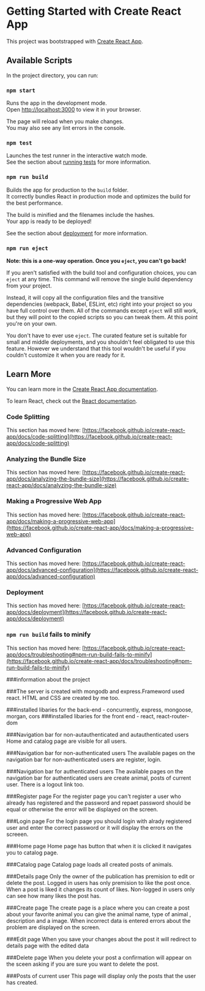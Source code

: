 # Getting Started with Create React App

This project was bootstrapped with [Create React App](https://github.com/facebook/create-react-app).

## Available Scripts

In the project directory, you can run:

### `npm start`

Runs the app in the development mode.\
Open [http://localhost:3000](http://localhost:3000) to view it in your browser.

The page will reload when you make changes.\
You may also see any lint errors in the console.

### `npm test`

Launches the test runner in the interactive watch mode.\
See the section about [running tests](https://facebook.github.io/create-react-app/docs/running-tests) for more information.

### `npm run build`

Builds the app for production to the `build` folder.\
It correctly bundles React in production mode and optimizes the build for the best performance.

The build is minified and the filenames include the hashes.\
Your app is ready to be deployed!

See the section about [deployment](https://facebook.github.io/create-react-app/docs/deployment) for more information.

### `npm run eject`

**Note: this is a one-way operation. Once you `eject`, you can't go back!**

If you aren't satisfied with the build tool and configuration choices, you can `eject` at any time. This command will remove the single build dependency from your project.

Instead, it will copy all the configuration files and the transitive dependencies (webpack, Babel, ESLint, etc) right into your project so you have full control over them. All of the commands except `eject` will still work, but they will point to the copied scripts so you can tweak them. At this point you're on your own.

You don't have to ever use `eject`. The curated feature set is suitable for small and middle deployments, and you shouldn't feel obligated to use this feature. However we understand that this tool wouldn't be useful if you couldn't customize it when you are ready for it.

## Learn More

You can learn more in the [Create React App documentation](https://facebook.github.io/create-react-app/docs/getting-started).

To learn React, check out the [React documentation](https://reactjs.org/).

### Code Splitting

This section has moved here: [https://facebook.github.io/create-react-app/docs/code-splitting](https://facebook.github.io/create-react-app/docs/code-splitting)

### Analyzing the Bundle Size

This section has moved here: [https://facebook.github.io/create-react-app/docs/analyzing-the-bundle-size](https://facebook.github.io/create-react-app/docs/analyzing-the-bundle-size)

### Making a Progressive Web App

This section has moved here: [https://facebook.github.io/create-react-app/docs/making-a-progressive-web-app](https://facebook.github.io/create-react-app/docs/making-a-progressive-web-app)

### Advanced Configuration

This section has moved here: [https://facebook.github.io/create-react-app/docs/advanced-configuration](https://facebook.github.io/create-react-app/docs/advanced-configuration)

### Deployment

This section has moved here: [https://facebook.github.io/create-react-app/docs/deployment](https://facebook.github.io/create-react-app/docs/deployment)

### `npm run build` fails to minify

This section has moved here: [https://facebook.github.io/create-react-app/docs/troubleshooting#npm-run-build-fails-to-minify](https://facebook.github.io/create-react-app/docs/troubleshooting#npm-run-build-fails-to-minify)

###information about the project

###The server is created with mongodb and express.Frameword used react. HTML and CSS are created by me too.

###installed libaries for the back-end - concurrently, express, mongoose, morgan, cors
###installed libaries for the front end - react, react-router-dom

###Navigation bar for non-autauthenticated and autauthenticated users
Home and catalog page are visible for all users.

###Navigation bar for non-authenticated users
The available pages on the navigation bar for non-authenticated users are register, login.

###Navigation bar for authenticated users
The available pages on the navigation bar for authenticated users are create animal, posts of current user.
There is a logout link too.

###Register page
For the register page you can't register a user who already has registered and the password and repaet password should be equal or otherwise the error will be displayed on the screen. 

###Login page
For the login page you should login with alrady registered user and enter the correct password or it will display the errors on the screeen.  

###Home page
Home page has button that when it is clicked it navigates you to catalog page.

###Catalog page
Catalog page loads all created posts of animals.

###Details page
Only the owner of the publication has premision to edit or delete the post.
Logged in users has only premision to like the post once. When a post is liked it changes its count of likes.
Non-logged in users only can see how many likes the post has.

###Create page
The create page is a place where you can create a post about your favorite animal you can give the animal name, type of animal , description and a image.
When incorrect data is entered errors about the problem are displayed on the screen.

###Edit page
When you save your changes about the post it will redirect to details page with the edited data

###Delete page
When you delete your post a confirmation will appear on the sceen asking if you are sure you want to delete the post.

###Posts of current user 
This page will display only the posts that the user has created.
